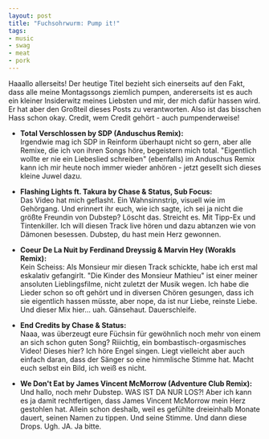 ```yaml
---
layout: post
title: "Fuchsohrwurm: Pump it!"
tags:
- music
- swag
- meat
- pork
---
```


Haaallo allerseits!
Der heutige Titel bezieht sich einerseits auf den Fakt, dass alle meine Montagssongs ziemlich pumpen, andererseits ist es auch ein kleiner Insiderwitz meines Liebsten und mir, der mich dafür hassen wird. Er hat aber den Großteil dieses Posts zu verantworten. Also ist das bisschen Hass schon okay. Credit, wem Credit gehört - auch pumpenderweise!  

* **Total Verschlossen by SDP (Anduschus Remix):**  
Irgendwie mag ich SDP in Reinform überhaupt nicht so gern, aber alle Remixe, die ich von ihren Songs höre, begeistern mich total. "Eigentlich wollte er nie ein Liebeslied schreiben" (ebenfalls) im Anduschus Remix kann ich mir heute noch immer wieder anhören - jetzt gesellt sich dieses kleine Juwel dazu.  

* **Flashing Lights ft. Takura by Chase & Status, Sub Focus:**   
Das Video hat mich geflasht. Ein Wahnsinnstrip, visuell wie im Gehörgang. Und erinnert ihr euch, wie ich sagte, ich sei ja nicht die größte Freundin von Dubstep? Löscht das. Streicht es. Mit Tipp-Ex und Tintenkiller. Ich will diesen Track live hören und dazu abtanzen wie von Dämonen besessen. Dubstep, du hast mein Herz gewonnen.   

* **Coeur De La Nuit by Ferdinand Dreyssig & Marvin Hey (Worakls Remix):**   
Kein Scheiss: Als Monsieur mir diesen Track schickte, habe ich erst mal eskalativ gefangirlt. "Die Kinder des Monsieur Mathieu" ist einer meiner ansoluten Lieblingsfilme, nicht zuletzt der Musik wegen. Ich habe die Lieder schon so oft gehört und in diversen Chören gesungen, dass ich sie eigentlich hassen müsste, aber nope, da ist nur Liebe, reinste Liebe. Und dieser Mix hier... uah. Gänsehaut. Dauerschleife.  
  
* **End Credits by Chase & Status:**  
Naaa, was überzeugt eure Füchsin für gewöhnlich noch mehr von einem an sich schon guten Song? Riiichtig, ein bombastisch-orgasmisches Video! Dieses hier? Ich höre Engel singen. Liegt vielleicht aber auch einfach daran, dass der Sänger so eine himmlische Stimme hat. Macht euch selbst ein Bild, ich weiß es nicht.

* **We Don't Eat by James Vincent McMorrow (Adventure Club Remix):**    
Und hallo, noch mehr Dubstep. WAS IST DA NUR LOS?! Aber ich kann es ja damit rechtfertigen, dass James Vincent McMorrow mein Herz gestohlen hat. Allein schon deshalb, weil es gefühlte dreieinhalb Monate dauert, seinen Namen zu tippen. Und seine Stimme. Und dann diese Drops. Ugh. JA. Ja bitte.



